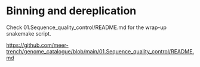# Binning and dereplication
Check 01.Sequence_quality_control/README.md for the wrap-up snakemake script.

https://github.com/meer-trench/genome_catalogue/blob/main/01.Sequence_quality_control/README.md
